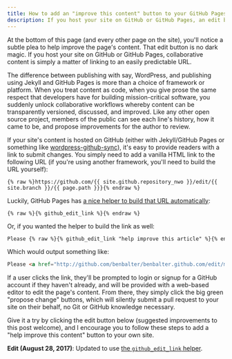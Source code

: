 ```yaml
---
title: How to add an "improve this content" button to your GitHub Pages site
description: If you host your site on GitHub or GitHub Pages, an edit button (and thus encouraging collaboration around your content) is simply a matter of linking to an easily predictable URL.
---
```


At the bottom of this page (and every other page on the site), you'll notice a subtle plea to help improve the page's content. That edit button is no dark magic. If you host your site on GitHub or GitHub Pages, collaborative content is simply a matter of linking to an easily predictable URL.

The difference between publishing with say, WordPress, and publishing using Jekyll and GitHub Pages is more than a choice of framework or platform. When you treat content as code, when you give prose the same respect that developers have for building mission-critical software, you suddenly unlock collaborative workflows whereby content can be transparently versioned, discussed, and improved. Like any other open source project, members of the public can see each line's history, how it came to be, and propose improvements for the author to review.

If your site's content is hosted on GitHub (either with Jekyll/GitHub Pages or something like [wordpress-github-sync](https://github.com/benbalter/wordpress-github-sync)), it's easy to provide readers with a link to submit changes. You simply need to add a vanilla HTML link to the following URL (if you're using another framework, you'll need to build the URL yourself):

```liquid
{% raw %}https://github.com/{{ site.github.repository_nwo }}/edit/{{ site.branch }}/{{ page.path }}}{% endraw %}
```

Luckily, GitHub Pages has [a nice helper to build that URL automatically](https://jekyll.github.io/github-metadata/edit-on-github-link/):

```liquid
{% raw %}{% github_edit_link %}{% endraw %}
```

Or, if you wanted the helper to build the link as well:

```html
Please {% raw %}{% github_edit_link "help improve this article" %}{% endraw %}.
```

Which would output something like:

```html
Please <a href="http://github.com/benbalter/benbalter.github.com/edit/master/_posts/2015-09-13-github-pages-edit-button.md">help improve this article</a>.
```

If a user clicks the link, they'll be prompted to login or signup for a GitHub account if they haven't already, and will be provided with a web-based editor to edit the page's content. From there, they simply click the big green "propose change" buttons, which will silently submit a pull request to your site on their behalf, no Git or GitHub knowledge necessary.

Give it a try by clicking the edit button below (suggested improvements to this post welcome), and I encourage you to follow these steps to add a "help improve this content" button to your own site.

**Edit (August 28, 2017)**: Updated to use [the `github_edit_link` helper](https://jekyll.github.io/github-metadata/edit-on-github-link/).

